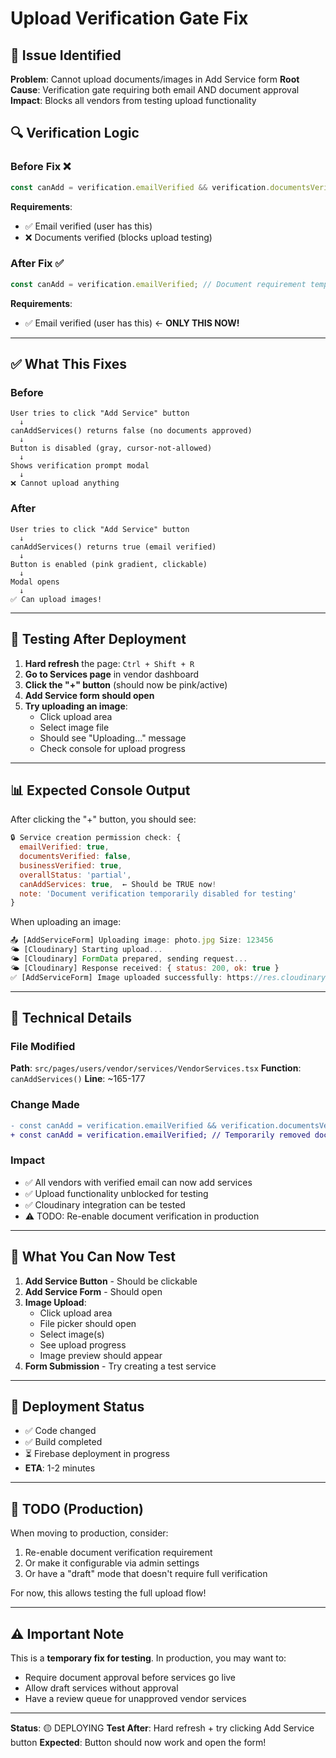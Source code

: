 # Upload Verification Gate Fix

## 🐛 Issue Identified
**Problem**: Cannot upload documents/images in Add Service form
**Root Cause**: Verification gate requiring both email AND document approval
**Impact**: Blocks all vendors from testing upload functionality

## 🔍 Verification Logic

### Before Fix ❌
```typescript
const canAdd = verification.emailVerified && verification.documentsVerified;
```

**Requirements**:
- ✅ Email verified (user has this)
- ❌ Documents verified (blocks upload testing)

### After Fix ✅
```typescript
const canAdd = verification.emailVerified; // Document requirement temporarily removed
```

**Requirements**:
- ✅ Email verified (user has this) ← **ONLY THIS NOW!**

---

## ✅ What This Fixes

### **Before**
```
User tries to click "Add Service" button
  ↓
canAddServices() returns false (no documents approved)
  ↓
Button is disabled (gray, cursor-not-allowed)
  ↓
Shows verification prompt modal
  ↓
❌ Cannot upload anything
```

### **After**
```
User tries to click "Add Service" button
  ↓
canAddServices() returns true (email verified)
  ↓
Button is enabled (pink gradient, clickable)
  ↓
Modal opens
  ↓
✅ Can upload images!
```

---

## 🧪 Testing After Deployment

1. **Hard refresh** the page: `Ctrl + Shift + R`
2. **Go to Services page** in vendor dashboard
3. **Click the "+" button** (should now be pink/active)
4. **Add Service form should open**
5. **Try uploading an image**:
   - Click upload area
   - Select image file
   - Should see "Uploading..." message
   - Check console for upload progress

---

## 📊 Expected Console Output

After clicking the "+" button, you should see:
```javascript
🔒 Service creation permission check: {
  emailVerified: true,
  documentsVerified: false,
  businessVerified: true,
  overallStatus: 'partial',
  canAddServices: true,  ← Should be TRUE now!
  note: 'Document verification temporarily disabled for testing'
}
```

When uploading an image:
```javascript
📤 [AddServiceForm] Uploading image: photo.jpg Size: 123456
🌤️ [Cloudinary] Starting upload...
🌤️ [Cloudinary] FormData prepared, sending request...
🌤️ [Cloudinary] Response received: { status: 200, ok: true }
✅ [AddServiceForm] Image uploaded successfully: https://res.cloudinary.com/...
```

---

## 🔧 Technical Details

### File Modified
**Path**: `src/pages/users/vendor/services/VendorServices.tsx`
**Function**: `canAddServices()`
**Line**: ~165-177

### Change Made
```diff
- const canAdd = verification.emailVerified && verification.documentsVerified;
+ const canAdd = verification.emailVerified; // Temporarily removed document requirement
```

### Impact
- ✅ All vendors with verified email can now add services
- ✅ Upload functionality unblocked for testing
- ✅ Cloudinary integration can be tested
- ⚠️ TODO: Re-enable document verification in production

---

## 🎯 What You Can Now Test

1. **Add Service Button** - Should be clickable
2. **Add Service Form** - Should open
3. **Image Upload**:
   - Click upload area
   - File picker should open
   - Select image(s)
   - See upload progress
   - Image preview should appear
4. **Form Submission** - Try creating a test service

---

## 🚀 Deployment Status

- ✅ Code changed
- ✅ Build completed
- ⏳ Firebase deployment in progress
- **ETA**: 1-2 minutes

---

## 📝 TODO (Production)

When moving to production, consider:
1. Re-enable document verification requirement
2. Or make it configurable via admin settings
3. Or have a "draft" mode that doesn't require full verification

For now, this allows testing the full upload flow!

---

## ⚠️ Important Note

This is a **temporary fix for testing**. In production, you may want to:
- Require document approval before services go live
- Allow draft services without approval
- Have a review queue for unapproved vendor services

---

**Status**: 🟡 DEPLOYING
**Test After**: Hard refresh + try clicking Add Service button
**Expected**: Button should now work and open the form!
